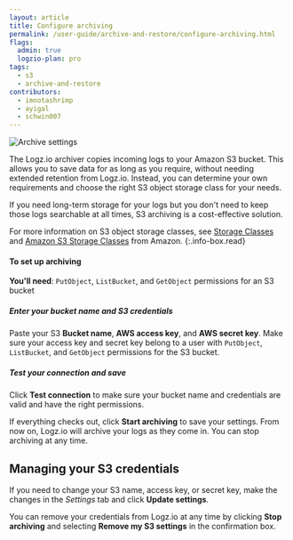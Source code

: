 ```yaml
---
layout: article
title: Configure archiving
permalink: /user-guide/archive-and-restore/configure-archiving.html
flags:
  admin: true
  logzio-plan: pro
tags:
  - s3
  - archive-and-restore
contributors:
  - imnotashrimp
  - ayigal
  - schwin007
---
```


![Archive settings]({{site.baseurl}}/images/archive-and-restore/archive-settings.png)

The Logz.io archiver copies incoming logs to your Amazon S3 bucket.
This allows you to save data for as long as you require,
without needing extended retention from Logz.io.
Instead, you can determine your own requirements and choose the right S3 object storage class for your needs.

If you need long-term storage for your logs but you don't need to keep those logs searchable at all times,
S3 archiving is a cost-effective solution.

  For more information on S3 object storage classes,
  see [Storage Classes](https://docs.aws.amazon.com/AmazonS3/latest/dev/storage-class-intro.html)
  and [Amazon S3 Storage Classes](https://aws.amazon.com/s3/storage-classes/)
  from Amazon.
  {:.info-box.read}

#### To set up archiving

**You'll need**:
`PutObject`, `ListBucket`, and `GetObject` permissions for an S3 bucket

<div class="tasklist">

##### Enter your bucket name and S3 credentials

Paste your S3 **Bucket name**, **AWS access key**, and **AWS secret key**.
Make sure your access key and secret key
belong to a user with `PutObject`, `ListBucket`, and `GetObject` permissions
for the S3 bucket.

##### Test your connection and save

Click **Test connection** to make sure your bucket name and credentials
are valid and have the right permissions.

If everything checks out, click **Start archiving** to save your settings.
From now on, Logz.io will archive your logs as they come in.
You can stop archiving at any time.

</div>

## Managing your S3 credentials

If you need to change your S3 name, access key, or secret key,
make the changes in the _Settings_ tab and click **Update settings**.

You can remove your credentials from Logz.io at any time
by clicking **Stop archiving**
and selecting **Remove my S3 settings** in the confirmation box.
